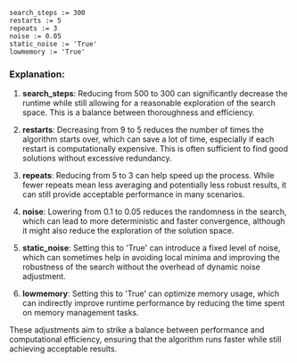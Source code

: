 ```plaintext
search_steps := 300
restarts := 5
repeats := 3
noise := 0.05
static_noise := 'True'
lowmemory := 'True'
```

### Explanation:
1. **search_steps**: Reducing from 500 to 300 can significantly decrease the runtime while still allowing for a reasonable exploration of the search space. This is a balance between thoroughness and efficiency.

2. **restarts**: Decreasing from 9 to 5 reduces the number of times the algorithm starts over, which can save a lot of time, especially if each restart is computationally expensive. This is often sufficient to find good solutions without excessive redundancy.

3. **repeats**: Reducing from 5 to 3 can help speed up the process. While fewer repeats mean less averaging and potentially less robust results, it can still provide acceptable performance in many scenarios.

4. **noise**: Lowering from 0.1 to 0.05 reduces the randomness in the search, which can lead to more deterministic and faster convergence, although it might also reduce the exploration of the solution space.

5. **static_noise**: Setting this to 'True' can introduce a fixed level of noise, which can sometimes help in avoiding local minima and improving the robustness of the search without the overhead of dynamic noise adjustment.

6. **lowmemory**: Setting this to 'True' can optimize memory usage, which can indirectly improve runtime performance by reducing the time spent on memory management tasks.

These adjustments aim to strike a balance between performance and computational efficiency, ensuring that the algorithm runs faster while still achieving acceptable results.